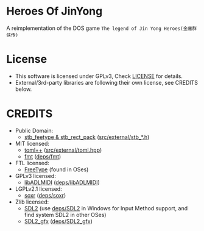 # Heroes Of JinYong
A reimplementation of the DOS game `The legend of Jin Yong Heroes(金庸群侠传)`

# License
* This software is licensed under GPLv3, Check [LICENSE](LICENSE) for details.
* External/3rd-party libraries are following their own license, see CREDITS below.

# CREDITS
* Public Domain:
   * [stb_feetype & stb_rect_pack](https://github.com/nothings/stb) ([src/external/stb_*.h](src/external))
* MIT licensed:
   * [toml++](https://github.com/marzer/tomlplusplus) ([src/external/toml.hpp](src/external/toml.hpp))
   * [fmt](https://github.com/fmtlib/fmt) ([deps/fmt](deps/fmt))
* FTL licensed:
   * [FreeType](https://www.freetype.org) (found in OSes)
* GPLv3 licensed:
   * [libADLMIDI](https://github.com/Wohlstand/libADLMIDI) ([deps/libADLMIDI](deps/libADLMIDI))
* LGPLv2.1 licensed:
   * [soxr](http://soxr.sourceforge.net/) ([deps/soxr](deps/soxr))
* Zlib licensed:
   * [SDL2](https://www.libsdl.org/) (use [deps/SDL2](deps/SDL2) in Windows for Input Method support, and find system SDL2 in other OSes)
   * [SDL2_gfx](https://sourceforge.net/projects/sdl2gfx/) ([deps/SDL2_gfx](deps/SDL2_gfx))
